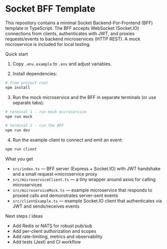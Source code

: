 # Socket BFF Template

This repository contains a minimal Socket Backend-For-Frontend (BFF) template in TypeScript. The BFF accepts WebSocket (Socket.IO) connections from clients, authenticates with JWT, and proxies requests/events to backend microservices (HTTP REST). A mock microservice is included for local testing.

Quick start

1. Copy `.env.example` to `.env` and adjust variables.

2. Install dependencies:

```bash
# from project root
npm install
```

3. Run the mock microservice and the BFF in separate terminals (or use separate tabs):

```bash
# terminal 1 - run mock microservice
npm run mock

# terminal 2 - run the BFF
npm run dev
```

4. Run the example client to connect and emit an event:

```bash
npm run client
```

What you get

- `src/index.ts` — BFF server (Express + Socket.IO) with JWT handshake and a small request->microservice proxy
- `src/microserviceClient.ts` — a tiny wrapper around axios for calling microservices
- `src/microserviceMock.ts` — example microservice that responds to proxied calls and demonstrates server-sent events
- `src/clientExample.ts` — example Socket.IO client that authenticates via JWT and sends/receives events

Next steps / ideas

- Add Redis or NATS for robust pub/sub
- Add per-client authorization and scopes
- Add rate-limiting, metrics and observability
- Add tests (Jest) and CI workflow
